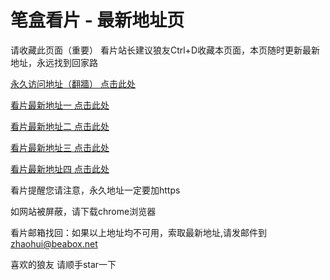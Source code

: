 # 笔盒看片 - 最新地址页

请收藏此页面（重要）
看片站长建议狼友Ctrl+D收藏本页面，本页随时更新最新地址，永远找到回家路

[永久访问地址（翻牆） 点击此处](https://beabox.net/)

[看片最新地址一 点击此处](https://bhc2e9x8u6i3.shop)

[看片最新地址二 点击此处](https://bhm5w7u9u4b4.shop)

[看片最新地址三 点击此处](https://bhr2a4i1r6u2.shop)

[看片最新地址四 点击此处](https://bht1j1j4l8b5.shop)

看片提醒您请注意，永久地址一定要加https

如网站被屏蔽，请下载chrome浏览器

看片邮箱找回：如果以上地址均不可用，索取最新地址,请发邮件到 zhaohui@beabox.net

喜欢的狼友 请顺手star一下